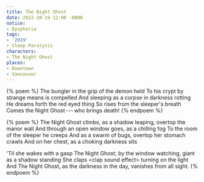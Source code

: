 ```yaml
---
title: The Night Ghost
date: 2022-10-19 12:00 -0800
notice:
- Dysphoria
tags:
- '2019'
- Sleep Paralysis
characters:
- The Night Ghost
places:
- Downtown
- Vancouver
---
```


{% poem %}
The bungler in the grip of the demon held
To his crypt by strange means is compelled
And sleeping as a corpse in darkness rotting
He dreams forth the red eyed thing
So rises from the sleeper's breath
Comes the Night Ghost&thinsp;---&thinsp;who brings death!
{% endpoem %}

{% poem %}
The Night Ghost climbs, as a shadow leaping, overtop the manor wall
And through an open window goes, as a chilling fog
To the room of the sleeper he creeps
And as a swarm of bugs, overtop her stomach crawls
And on her chest, as a choking darkness sits

'Til she wakes with a gasp
The Night Ghost; by the window watching, giant as a shadow standing
She claps &lt;clap sound effect&gt; turning on the light
And The Night Ghost, as the darkness in the day, vanishes from all sight.
{% endpoem %}
